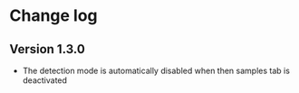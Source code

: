 # Change log

## Version 1.3.0

* The detection mode is automatically disabled when then samples tab is deactivated
